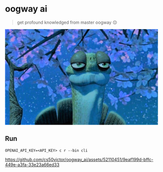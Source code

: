 # oogway ai

> get profound knowledged from master oogway 😔

![oogway](./assets/headshot.jpg)

## Run

`OPENAI_API_KEY=<API_KEY> c r --bin cli`

<!--- [![Watch the video](./assets/demo_thumbnail.png)](./assets/demo.mp4) -->

https://github.com/cs50victor/oogway_ai/assets/52110451/9eaf199d-bffc-449e-a3fa-33e23a66ed33
